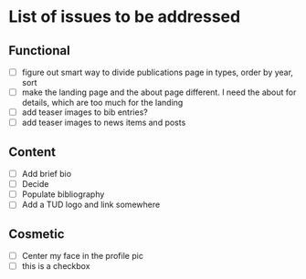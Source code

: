 # List of issues to be addressed

## Functional

- [ ] figure out smart way to divide publications page in types, order by year, sort
- [ ] make the landing page and the about page different. I need the about for details, which are too much for the landing
- [ ] add teaser images to bib entries?
- [ ] add teaser images to news items and posts

## Content

- [ ] Add brief bio
- [ ] Decide
- [ ] Populate bibliography
- [ ] Add a TUD logo and link somewhere

## Cosmetic

- [ ] Center my face in the profile pic
- [ ] this is a checkbox